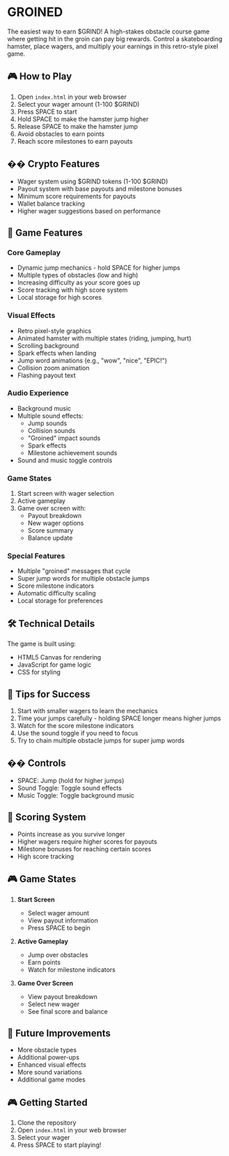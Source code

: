 # GROINED

The easiest way to earn $GRIND! A high-stakes obstacle course game where getting hit in the groin can pay big rewards. Control a skateboarding hamster, place wagers, and multiply your earnings in this retro-style pixel game.

## 🎮 How to Play

1. Open `index.html` in your web browser
2. Select your wager amount (1-100 $GRIND)
3. Press SPACE to start
4. Hold SPACE to make the hamster jump higher
5. Release SPACE to make the hamster jump
6. Avoid obstacles to earn points
7. Reach score milestones to earn payouts

## �� Crypto Features

- Wager system using $GRIND tokens (1-100 $GRIND)
- Payout system with base payouts and milestone bonuses
- Minimum score requirements for payouts
- Wallet balance tracking
- Higher wager suggestions based on performance

## 🎯 Game Features

### Core Gameplay
- Dynamic jump mechanics - hold SPACE for higher jumps
- Multiple types of obstacles (low and high)
- Increasing difficulty as your score goes up
- Score tracking with high score system
- Local storage for high scores

### Visual Effects
- Retro pixel-style graphics
- Animated hamster with multiple states (riding, jumping, hurt)
- Scrolling background
- Spark effects when landing
- Jump word animations (e.g., "wow", "nice", "EPIC!")
- Collision zoom animation
- Flashing payout text

### Audio Experience
- Background music
- Multiple sound effects:
  - Jump sounds
  - Collision sounds
  - "Groined" impact sounds
  - Spark effects
  - Milestone achievement sounds
- Sound and music toggle controls

### Game States
1. Start screen with wager selection
2. Active gameplay
3. Game over screen with:
   - Payout breakdown
   - New wager options
   - Score summary
   - Balance update

### Special Features
- Multiple "groined" messages that cycle
- Super jump words for multiple obstacle jumps
- Score milestone indicators
- Automatic difficulty scaling
- Local storage for preferences

## 🛠️ Technical Details

The game is built using:
- HTML5 Canvas for rendering
- JavaScript for game logic
- CSS for styling

## 🎯 Tips for Success

1. Start with smaller wagers to learn the mechanics
2. Time your jumps carefully - holding SPACE longer means higher jumps
3. Watch for the score milestone indicators
4. Use the sound toggle if you need to focus
5. Try to chain multiple obstacle jumps for super jump words

## �� Controls

- SPACE: Jump (hold for higher jumps)
- Sound Toggle: Toggle sound effects
- Music Toggle: Toggle background music

## 🎯 Scoring System

- Points increase as you survive longer
- Higher wagers require higher scores for payouts
- Milestone bonuses for reaching certain scores
- High score tracking

## 🎮 Game States

1. **Start Screen**
   - Select wager amount
   - View payout information
   - Press SPACE to begin

2. **Active Gameplay**
   - Jump over obstacles
   - Earn points
   - Watch for milestone indicators

3. **Game Over Screen**
   - View payout breakdown
   - Select new wager
   - See final score and balance

## 🎯 Future Improvements

- More obstacle types
- Additional power-ups
- Enhanced visual effects
- More sound variations
- Additional game modes

## 🎮 Getting Started

1. Clone the repository
2. Open `index.html` in your web browser
3. Select your wager
4. Press SPACE to start playing!
